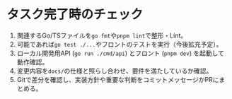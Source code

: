 # タスク完了時のチェック
1. 関連するGo/TSファイルを`go fmt`や`pnpm lint`で整形・Lint。
2. 可能であれば`go test ./...`やフロントのテストを実行（今後拡充予定）。
3. ローカル開発用API (`go run ./cmd/api`) とフロント (`pnpm dev`) を起動して動作確認。
4. 変更内容を`docs/`の仕様と照らし合わせ、要件を満たしているか確認。
5. Gitで差分を確認し、実装方針や重要な判断をコミットメッセージかPRにまとめる。